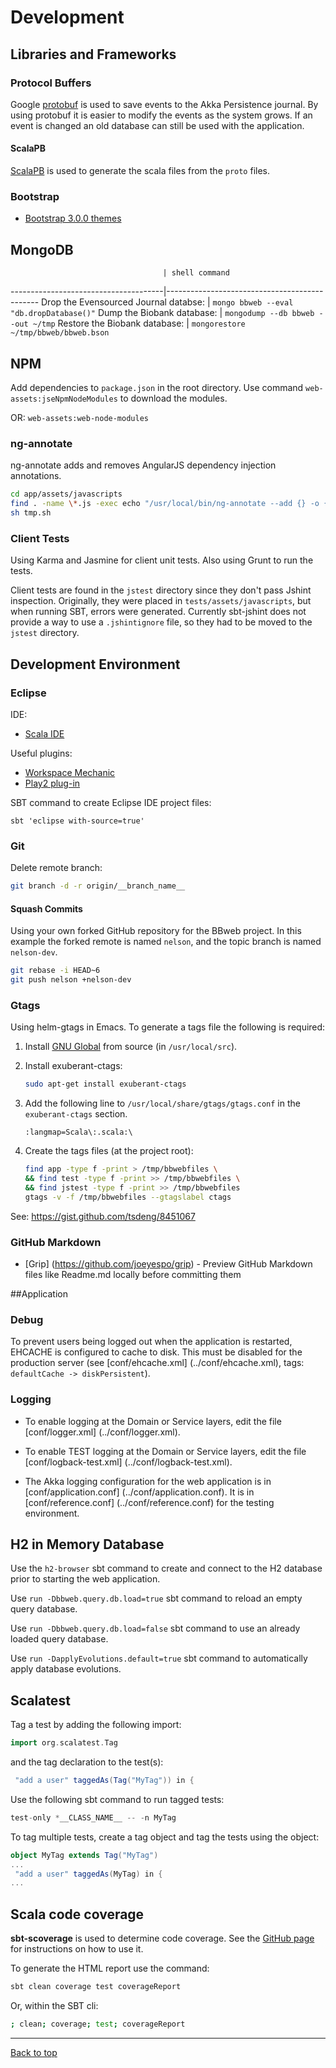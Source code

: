 # Development

## Libraries and Frameworks

### Protocol Buffers

Google [protobuf](https://github.com/google/protobuf/) is used to save events to the Akka Persistence
journal. By using protobuf it is easier to modify the events as the system grows. If an event is changed an
old database can still be used with the application.

#### ScalaPB

[ScalaPB](http://trueaccord.github.io/ScalaPB/generated-code.html) is used to generate the scala files from
the `proto` files.

### Bootstrap

* [Bootstrap 3.0.0 themes](http://bootswatch.com/)

## MongoDB
                                      | shell command
--------------------------------------|----------------------------------------------
Drop the Evensourced Journal databse: | `mongo bbweb --eval "db.dropDatabase()"`
Dump the Biobank database:            | `mongodump --db bbweb --out ~/tmp`
Restore the Biobank database:         | `mongorestore ~/tmp/bbweb/bbweb.bson`

## NPM

Add dependencies to `package.json` in the root directory. Use command `web-assets:jseNpmNodeModules`
to download the modules.

OR: `web-assets:web-node-modules`

### ng-annotate

ng-annotate adds and removes AngularJS dependency injection annotations.

```sh
cd app/assets/javascripts
find . -name \*.js -exec echo "/usr/local/bin/ng-annotate --add {} -o {}.new && mv {}.new {}" \; | sed 's/\.\///g'  > tmp.sh
sh tmp.sh
```

### Client Tests

Using Karma and Jasmine for client unit tests. Also using Grunt to run the tests.

Client tests are found in the `jstest` directory since they don't pass Jshint inspection. Originally, they
were placed in `tests/assets/javascripts`, but when running SBT, errors were generated. Currently sbt-jshint
does not provide a way to use a `.jshintignore` file, so they had to be moved to the `jstest` directory.


## Development Environment

### Eclipse

IDE:

* [Scala IDE](http://scala-ide.org/)

Useful plugins:

* [Workspace Mechanic](https://code.google.com/a/eclipselabs.org/p/workspacemechanic/)
* [Play2 plug-in](https://github.com/scala-ide/scala-ide-play2/wiki#installing-the-play2-plug-in-recommended)

SBT command to create Eclipse IDE project files:

    sbt 'eclipse with-source=true'

### Git

Delete remote branch:

```bash
git branch -d -r origin/__branch_name__
```

#### Squash Commits

Using your own forked GitHub repository for the BBweb project. In this example the forked remote is
named `nelson`, and the topic branch is named `nelson-dev`.

```bash
git rebase -i HEAD~6
git push nelson +nelson-dev
```

### Gtags

Using helm-gtags in Emacs. To generate a tags file the following is required:

1. Install [GNU Global](http://www.gnu.org/software/global/download.html) from source (in `/usr/local/src`).
1. Install exuberant-ctags:

    ```bash
    sudo apt-get install exuberant-ctags
    ```

1. Add the following line to `/usr/local/share/gtags/gtags.conf` in the `exuberant-ctags` section.

    ```
    :langmap=Scala\:.scala:\
    ```

1. Create the tags files (at the project root):

    ```bash
    find app -type f -print > /tmp/bbwebfiles \
    && find test -type f -print >> /tmp/bbwebfiles \
    && find jstest -type f -print >> /tmp/bbwebfiles
    gtags -v -f /tmp/bbwebfiles --gtagslabel ctags
    ```

See: https://gist.github.com/tsdeng/8451067

### GitHub Markdown

*  [Grip]  (https://github.com/joeyespo/grip) - Preview GitHub Markdown files like Readme.md locally
   before committing them

##Application

### Debug

To prevent users being logged out when the application is restarted, EHCACHE is configured to cache
to disk. This must be disabled for the production server (see [conf/ehcache.xml]
(../conf/ehcache.xml), tags: `defaultCache -> diskPersistent`).

### Logging

* To enable logging at the Domain or Service layers, edit the file [conf/logger.xml]
  (../conf/logger.xml).

* To enable TEST logging at the Domain or Service layers, edit the file [conf/logback-test.xml]
  (../conf/logback-test.xml).

* The Akka logging configuration for the web application is in [conf/application.conf]
  (../conf/application.conf). It is in [conf/reference.conf] (../conf/reference.conf) for the testing
  environment.

## H2 in Memory Database

Use the `h2-browser` sbt command to create and connect to the H2 database prior to starting the
web application.

Use `run -Dbbweb.query.db.load=true` sbt command to reload an empty query database.

Use `run -Dbbweb.query.db.load=false` sbt command to use an already loaded query database.

Use `run -DapplyEvolutions.default=true` sbt command to automatically apply database evolutions.

## Scalatest

Tag a test by adding the following import:

```scala
import org.scalatest.Tag
```

and the tag declaration to the test(s):

```scala
 "add a user" taggedAs(Tag("MyTag")) in {
```

Use the following sbt command to run tagged tests:

```sbt
test-only *__CLASS_NAME__ -- -n MyTag
```
To tag multiple tests, create a tag object and tag the tests using the object:

```scala
object MyTag extends Tag("MyTag")
...
 "add a user" taggedAs(MyTag) in {
...
```

## Scala code coverage

**sbt-scoverage** is used to determine code coverage. See the
[GitHub page](https://github.com/scoverage/sbt-scoverage)
for instructions on how to use it.

To generate the HTML report use the command:

```sh
sbt clean coverage test coverageReport
```

Or, within the SBT cli:

```sh
; clean; coverage; test; coverageReport
```

---

[Back to top](../README.md)
